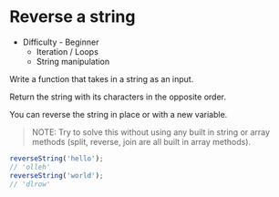 # Reverse a string

* Difficulty - Beginner
  * Iteration / Loops
  * String manipulation

Write a function that takes in a string as an input.

Return the string with its characters in the opposite order.

You can reverse the string in place or with a new variable.

>NOTE: Try to solve this without using any built in string or array methods (split, reverse, join are all built in array methods).

```js
reverseString('hello');
// 'olleh'
reverseString('world');
// 'dlrow'
```
